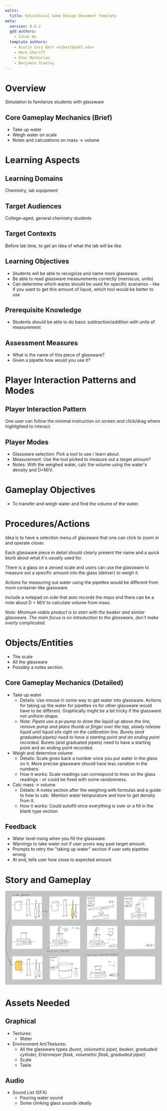 ```yaml
---
waltz:
  title: Educational Game Design Document Template
meta:
  version: 0.0.2
  gdd authors:
    - Zihan Wu
  template authors:
    - Austin Cory Bart <acbart@udel.edu>
    - Mark Sheriff
    - Alec Markarian
    - Benjamin Stanley
---
```


# Overview

Simulation to familarize students with glassware

## Core Gameplay Mechanics (Brief)

- Take up water
- Weigh water on scale
- Notes and calculations on mass -> volume

# Learning Aspects

## Learning Domains

Chemistry, lab equipment

## Target Audiences

College-aged, general chemistry students

## Target Contexts

Before lab time, to get an idea of what the lab will be like.

## Learning Objectives

- Students will be able to recognize and name more glassware.
- Be able to read glassware measurements correctly (meniscus, units)
- Can determine which wares should be used for specific scenarios - like if you want to get this amount of liquid, which tool would be better to use

## Prerequisite Knowledge

- Students should be able to do basic subtraction/addition with units of measurement

## Assessment Measures

- What is the name of this piece of glassware?
- Given a pipette how would you use it?

# Player Interaction Patterns and Modes

## Player Interaction Pattern

One user can follow the minimal instruction on screen and click/drag where highlighted to interact.

## Player Modes

- Glassware selection: Pick a tool to use / learn about.
- Measurement: Use the tool picked to measure out a target amount?
- Notes: With the weighed water, calc the volume using the water's density and D=M/V. 

# Gameplay Objectives

- To transfer and weigh water and find the volume of the water.

# Procedures/Actions

Idea is to have a selection menu of glassware that one can click to zoom in and operate closer.

Each glassware piece in detail should clearly present the name and a quick blurb about what it's usually used for.

There is a glass on a zeroed scale and users can use the glassware to measure out a specific amount into the glass (deliver) to weigh it. 

Actions for measuring out water using the pipettes would be different from more container-like glassware. 

Include a notepad on side that auto records the mass and there can be a note about D = M/V to calculate volume from mass.

_Note: Minimum viable product is to start with the beaker and similar glassware. The main focus is on introduction to the glassware, don't make overly complicated._

# Objects/Entities

* The scale
* All the glassware
* Possibly a notes section.

## Core Gameplay Mechanics (Detailed)

- Take up water
    - Details: Use mouse in some way to get water into glassware. Actions for taking up the water for pipettes vs for other glassware would have to be different. Graphically  might be a bit tricky if the glassware not uniform shape.
    - _Note: Pipets use a pi-pump to draw the liquid up above the line, remove pump and place thumb or finger over the top, slowly release liquid until liquid sits right on the calibration line. Burets (and graduated pipets) need to have a starting point and an ending point recorded._
Burets (and graduated pipets) need to have a starting point and an ending point recorded.
- Weigh and determine volume
    - Details: Scale gives back a number once you put water in the glass on it. More precise glassware should have less variation in the numbers.
    - How it works: Scale readings can correspond to lines on the glass readings - or could be fixed with some randomness.
- Calc mass -> volume
    - Details: A notes section after the weighing with formulas and a guide to how to calc. Mention water tempurature and how to get density from it. 
    - How it works: Could autofill once everything is over or a fill in the blank type section

## Feedback

- Water level rising when you fill the glassware.
- Warnings to take water out if user poors way past target amount.
- Prompts to retry the "taking up water" section if user sets pipettes wrong.
- At end, tells user how close to expected amount.

# Story and Gameplay
![Storyboard](glassware_storyboard.jpg) 

# Assets Needed

## Graphical

- Textures:
  - Water
- Environment Art/Textures:
  - All the glassware types _(buret, volumetric pipet, beaker, graduated cylinder, Erlenmeyer flask, volumetric flask, graduated pipet)_
  - Scale
  - Table

## Audio
  
- Sound List (SFX)
  - Pouring water sound
  - Some clinking glass sounds ideally
